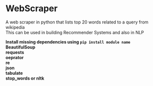 # WebScraper
A web scraper in python that lists top 20 words related to a query from wikipedia</br>
This can be used in building Recommender Systems and also in NLP 

<b>Install missing dependencies using ``pip install module name``
</br>BeautifulSoup
</br>requests
</br>oeprator
</br>re
</br>json
</br>tabulate
</br>stop_words or nltk 

